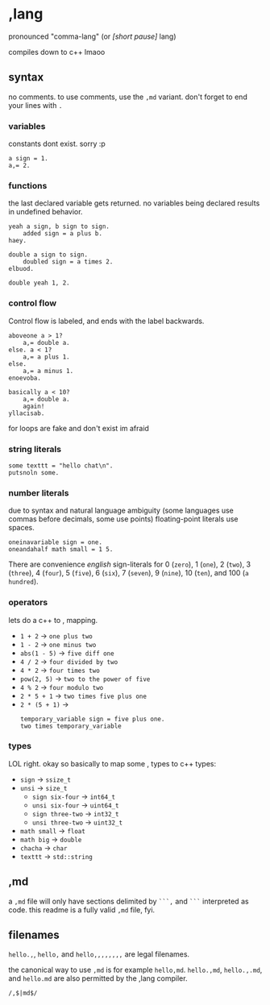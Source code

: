 # ,lang

pronounced "comma-lang" (or _[short pause]_ lang)

compiles down to c++ lmaoo

## syntax

no comments. to use comments, use the `,md` variant.
don't forget to end your lines with `.`

### variables

constants dont exist. sorry :p

```,
a sign = 1.
a,= 2.
```

### functions

the last declared variable gets returned. no variables being declared results in undefined behavior.

```,
yeah a sign, b sign to sign.
    added sign = a plus b.
haey.

double a sign to sign.
    doubled sign = a times 2.
elbuod.

double yeah 1, 2.
```

### control flow

Control flow is labeled, and ends with the label backwards.

```,
aboveone a > 1?
    a,= double a.
else. a < 1?
	a,= a plus 1.
else.
    a,= a minus 1.
enoevoba.

basically a < 10?
    a,= double a.
    again!
yllacisab.
```

for loops are fake and don't exist im afraid

### string literals

```,
some texttt = "hello chat\n".
putsnoln some.
```

### number literals

due to syntax and natural language ambiguity (some languages use commas before decimals, some use points) floating-point literals use spaces.

```,
oneinavariable sign = one.
oneandahalf math small = 1 5.
```

There are convenience _english_ sign-literals for 0 (`zero`), 1 (`one`), 2 (`two`), 3 (`three`), 4 (`four`), 5 (`five`), 6 (`six`), 7 (`seven`), 9 (`nine`), 10 (`ten`), and 100 (`a hundred`).

### operators

lets do a c++ to , mapping.

- `1 + 2` -> `one plus two`
- `1 - 2` -> `one minus two`
- `abs(1 - 5)` -> `five diff one`
- `4 / 2` -> `four divided by two`
- `4 * 2` -> `four times two`
- `pow(2, 5)` -> `two to the power of five`
- `4 % 2` -> `four modulo two`
- `2 * 5 + 1` -> `two times five plus one`
- `2 * (5 + 1)` ->
  ```,
  temporary_variable sign = five plus one.
  two times temporary_variable
  ```

### types

LOL right. okay so basically to map some , types to c++ types:

- `sign` -> `ssize_t`
- `unsi` -> `size_t`
  - `sign six-four` -> `int64_t`
  - `unsi six-four` -> `uint64_t`
  - `sign three-two` -> `int32_t`
  - `unsi three-two` -> `uint32_t`
- `math small` -> `float`
- `math big` -> `double`
- `chacha` -> `char`
- `texttt` -> `std::string`

## ,md

a `,md` file will only have sections delimited by <code>\`\`\`,</code> and <code>\`\`\`</code> interpreted as code. this readme is a fully valid `,md` file, fyi.

## filenames

`hello.,`, `hello,` and `hello,,,,,,,,` are legal filenames.

the canonical way to use `,md` is for example `hello,md`. `hello.,md`, `hello.,.md`, and `hello.md` are also permitted by the ,lang compiler.

`/,$|md$/`
